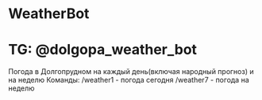 # WeatherBot
# TG: @dolgopa_weather_bot
Погода в Долгопрудном на каждый день(включая народный прогноз) и на неделю
Команды:
/weather1 - погода сегодня
/weather7 - погода на неделю

